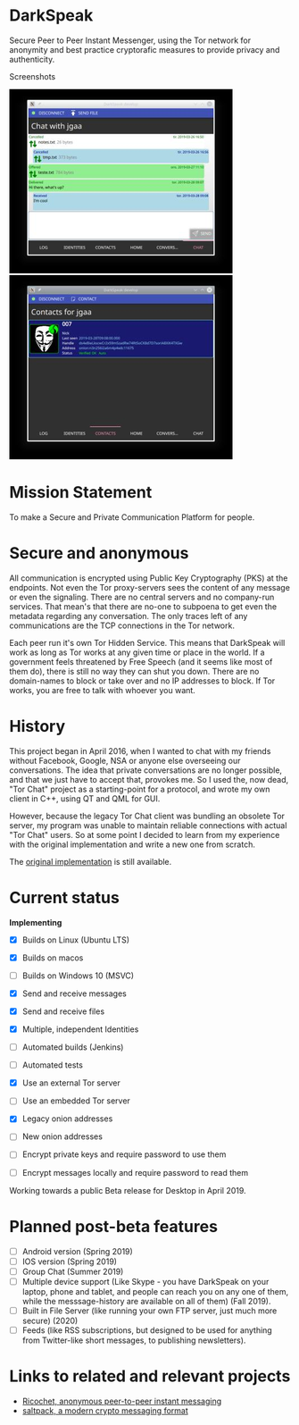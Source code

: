 # DarkSpeak

Secure Peer to Peer Instant Messenger, using the Tor network for anonymity and best practice cryptorafic measures to provide privacy and authenticity.

Screenshots

![contact](screenshots/ds_chat.jpeg) ![chat](screenshots/ds_contact.jpeg)

# Mission Statement

To make a Secure and Private Communication Platform for people.

# Secure and anonymous

All communication is encrypted using Public Key Cryptography (PKS) at the endpoints. Not even the Tor proxy-servers sees the content of any message or even the signaling. There are no central servers and no company-run services. That mean's that there are no-one to subpoena to get even the metadata regarding any conversation. The only traces left of any communications are the TCP connections in the Tor network.

Each peer run it's own Tor Hidden Service. This means that DarkSpeak will work as long as Tor works at any given time or place in the world. If a government feels threatened by Free Speech (and it seems like most of them do), there is still no way they can shut you down. There are no domain-names to block or take over and no IP addresses to block. If Tor works, you are free to talk with whoever you want.

# History

This project began in April 2016, when I wanted to chat with my friends without Facebook, Google, NSA or anyone else overseeing our conversations. The idea that private conversations are no longer possible, and that we just have to accept that, provokes me. So I used the, now dead, "Tor Chat" project as a starting-point for a protocol, and wrote my own client in C++, using QT and QML for GUI.

However, because the legacy Tor Chat client was bundling an obsolete Tor server, my program was unable to maintain reliable connections with actual "Tor Chat" users. So at some point I decided to learn from my experience with the original implementation and write a new one from scratch.

The [original implementation](https://github.com/jgaa/darkspeak/tree/original-impl-torchat-prot) is still available.

# Current status

**Implementing**

- [x] Builds on Linux (Ubuntu LTS)
- [x] Builds on macos
- [ ] Builds on Windows 10 (MSVC)
- [x] Send and receive messages
- [x] Send and receive files
- [x] Multiple, independent Identities
- [ ] Automated builds (Jenkins)
- [ ] Automated tests
- [x] Use an external Tor server
- [ ] Use an embedded Tor server
- [x] Legacy onion addresses
- [ ] New onion addresses
- [ ] Encrypt private keys and require password to use them
- [ ] Encrypt messages locally and require password to read them


Working towards a public Beta release for Desktop in April 2019.

# Planned post-beta features

- [ ] Android version (Spring 2019)
- [ ] IOS version (Spring 2019)
- [ ] Group Chat (Summer 2019)
- [ ] Multiple device support (Like Skype - you have DarkSpeak on your laptop, phone and tablet, and people can reach you on any one of them, while the messsage-history are available on all of them) (Fall 2019).
- [ ] Built in File Server (like running your own FTP server, just much more secure) (2020)
- [ ] Feeds (like RSS subscriptions, but designed to be used for anything from Twitter-like short messages, to publishing newsletters).

# Links to related and relevant projects
 - [Ricochet, anonymous peer-to-peer instant messaging](https://github.com/ricochet-im/ricochet)
 - [saltpack, a modern crypto messaging format](https://saltpack.org/)

